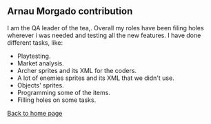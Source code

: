 ## **Arnau Morgado contribution**

I am the QA leader of the tea,. Overall my roles have been filing holes wherever i was needed and testing 
all the new features. I have done different tasks, like:

- Playtesting.
- Market analysis.
- Archer sprites and its XML for the coders.
- A lot of enemies sprites and its XML that we didn't use.
- Objects' sprites.
- Programming some of the items.
- Filling holes on some tasks.

[Back to home page](https://softcactusteam.github.io/Warcraft-Heroes-Beyond-Time/)
